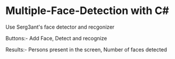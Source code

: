 # Multiple-Face-Detection with C#

Use Serg3ant's face detector and recgonizer

Buttons:-
Add Face,
Detect and recognize 

Results:-
Persons present in the screen,
Number of faces detected
